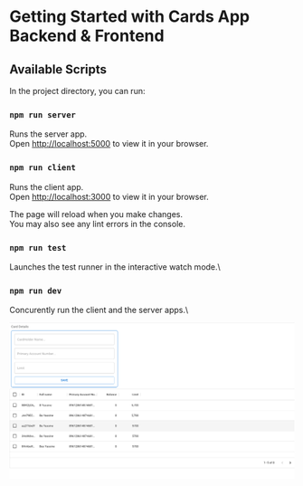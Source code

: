 # Getting Started with Cards App Backend & Frontend

## Available Scripts

In the project directory, you can run:


### `npm run server`

Runs the server app.\
Open [http://localhost:5000](http://localhost:5000) to view it in your browser.


### `npm run client`

Runs the client app.\
Open [http://localhost:3000](http://localhost:3000) to view it in your browser.

The page will reload when you make changes.\
You may also see any lint errors in the console.

### `npm run test`

Launches the test runner in the interactive watch mode.\


### `npm run dev`

Concurently run the client and the server apps.\

<img src="./front/public/card_portal.png" alt="Alt text" title="Optional title">


